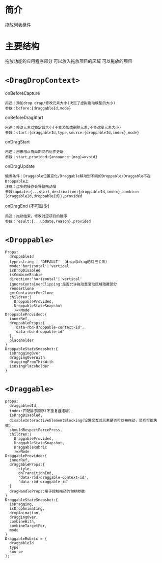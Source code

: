# 简介

拖放列表组件

# 主要结构

<DragDropContext>拖放功能的应用程序部分
<Droppable> 可以放入拖放项目的区域
<Draggable> 可以拖放的项目

# `<DragDropContext>`

onBeforeCapture

    用途：添加drop drap/修改元素大小(决定了虚拟拖动模型的大小)
    参数：before:{draggableId,mode}

onBeforeDragStart

    用途：修改元素以锁定其大小(不能添加或删除元素,不能改变元素大小)
    参数：start:{draggableId,type,source:{droppableId,index},mode}

onDragStart

    用途：用来阻止拖动期间的组件更新
    参数：start,provided:{announce:(msg)=>void}

onDragUpdate

    触发条件：Draggable位置变化/Draggable移动到不同的Droppable/Draggable不在Droppable上
    注意：过多的操作会导致拖动慢
    参数:update:{...start,destination:{droppableId,index},combine:{draggableId,droppableId}},provided

onDragEnd (不可缺少)

    用途：拖动结束，修改对应项目的排序
    参数：result:{...update,reason},provided

# `<Droppable>`

    Props:
      droppableId
      type:string | 'DEFAULT' （drop与drag的对应关系）
      mode:'horizontal'|'vertical'
      isDropDisabled
      isCombineEnable
      direction:'horizontal'|'vertical'
      ignoreContainerClipping:是否允许拖动至滚动区域隐藏部分
      renderClone
      getContainerForClone
      children:(
        DroppableProvided,
        DroppableStateSnapshot
        )=>Node
    DroppableProvided:{
      innerRef,
      droppableProps:{
        'data-rbd-droppable-context-id',
        'data-rbd-droppable-id'
      },
      placeholder
    }
    DroppableStateSnapshot:{
      isDraggingOver
      draggingOverWith
      draggingFromThisWith
      isUsingPlaceholder
    }

# `<Draggable>`

    props:
      draggabledId,
      index:匹配排序顺序(不重复且递增),
      isDragDisabled,
      disableInteractiveElementBlocking(设置交互式元素是否可以被拖动，交互可能失效),
      shouldRespectForcePress,
      children:(
        DraggableProvided,
        DraggableStateSnapshot,
        DraggableRubric
        )=>Node
    DraggableProvided:{
      innerRef,
      draggableProps:{
          style,
          onTransitionEnd,
          'data-rbd-draggable-context-id',
          'data-rbd-draggable-id'
      }
      dragHandleProps:用于控制拖动的句柄参数
    }
    DraggableStateSnapshot:{
      isDragging,
      isDropAnimating,
      dropAnimation,
      draggingOver,
      combineWith,
      combineTargetFor,
      mode
    }
    DraggableRubric = {
      draggableId
      type
      source
    };
